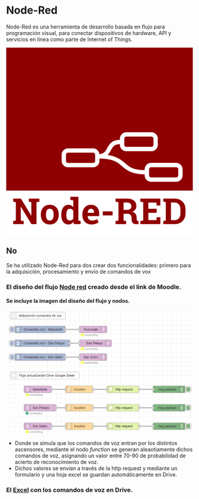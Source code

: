 # Node-Red

Node-Red es una herramienta de desarrollo basada en flujo para programación visual, para conectar dispositivos de hardware, API y servicios en línea como parte de Internet of Things.

![alt text](https://github.com/InigoZalaya/Proyecto-Tecnologias-Industriales/blob/main/Node-Red/Node-red-icon.png)

## No

Se ha utilizado Node-Red para dos crear dos funcionalidades: primero para la adquisición, procesamiento y envío de comandos de vox

 ### El diseño del flujo [Node red](https://8tomf0.stackhero-network.com/admin/#flow/e5135e566cac99ad) creado desde el link de Moodle.

 #### Se incluye la imagen del diseño del flujo y nodos.

![alt text](https://github.com/InigoZalaya/Proyecto-Tecnologias-Industriales/blob/main/Node-Red/nodered.png)

*   Donde se simula que los comandos de voz entran por los distintos ascensores, mediante el nodo *function* se generan aleaotiamente dichos comandos de voz, asignando un valor entre 70-90 de probabilidad de acierto de reconocimiento de voz.
*   Dichos valores se envían a través de la http request y mediante un formulario y una hoja excel se guardan automáticamente en Drive.
 ### El [Excel](https://docs.google.com/spreadsheets/d/1DuhQhVBs4jBqO62ucJH18hLz-siLDMmFLaAkOy_AL4A/edit#gid=956814287) con los comandos de voz en Drive.

